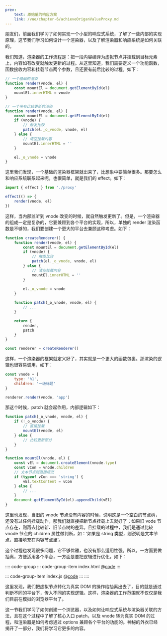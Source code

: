 ```yaml
---
prev:
    text: 原始值的响应方案
    link: /vue/chapter-6/achieveOriganValueProxy.md
---
```


朋友们，前面我们学习了如何实现一个小型的响应式系统，了解了一些内部的实现原理，这节我们学习如何设计一个渲染器，以及了解渲染器和响应系统是如何关联的。

我们知道，渲染器的工作流程是：把一段内容编译为虚拟节点并挂载到目标元素上，内容如有改变就触发更新的过程。从这里知道，我们需要定义一个功能函数，函数接收内容和挂载节点两个参数，且还要有前后比较的过程。如下：

```js
// 一个基础的渲染
function render(vnode, el) {
    const mountEl = document.getElementById(el)
    mountEl.innerHTML = vnode
}
```

```js
// 一个带有比较更新的渲染
function render(vnode, el) {
    const mountEl = document.getElementById(el)
    if (vnode) {
        // 触发比较
        patch(el._o_vnode, vnode, el)
    } else {
        // 清空挂载内容
        mountEl.innerHTML = ''
    }

    el._o_vnode = vnode
}
```

这里我们发现，一个基础的渲染器框架就出来了，比想象中要简单很多。那要怎么和响应系统联系起来呢，也很简单，就是我们的 effect。如下：

```js
import { effect } from './proxy'

effect(() => {
    render(vnode, el)
})
```

这样，当内部监听到 vnode 改变的时候，就自然触发更新了。但是，一个渲染器的组成一定是复杂的，它要兼顾到各个平台的实现，所以，单独的 render 渲染函数是不够的，我们要创建一个更大的平台去兼顾这种考虑。如下：

```js
function createRenderer() {
    function render(vnode, el) {
        const mountEl = document.getElementById(el)
        if (vnode) {
            // 触发比较
            patch(el._o_vnode, vnode, el)
        } else {
            // 清空挂载内容
            mountEl.innerHTML = ''
        }
    
        el._o_vnode = vnode
    }

    function patch(_o_vnode, vnode, el) {
        // ...
    }

    return {
        render,
        patch
    }
}

const renderer = createRenderer()
```

这样，一个渲染器的框架就定义好了，其实就是一个更大的函数包裹。那渲染的逻辑也很容易调用，如下：

```js
const vnode = {
    type: 'h1',
    children: '一级标题'
}

renderer.render(vnode, 'app')
```

那这个时候，patch 就会起作用，内部逻辑如下：

```js
function patch(_o_vnode, vnode, el) {
    if (!_o_vnode) {
        // 直接挂载
        mountEl(vnode, el)
    } else {
        // 比较更新部分
    }
}

function mountEl(vnode, el) {
    const vEl = document.createElement(vnode.type)
    const vCon = vnode.children
    // 文本节点则直接填充
    if (typeof vCon === 'string') {
        vEl.textContent = vCon
    } else {
        // ...
    }
    document.getElementById(el).appendChild(vEl)
}
```

这里也发现，当旧的 vnode 节点没有内容的时候，说明这是一个空白的节点树，还没有过任何挂载动作，那我们就直接把新节点挂载上去就好了；如果旧 vode 节点存在，则再去比较新、旧节点树的差异。且挂载的过程中，我们是通过比较 vnode 节点的 children 属性做判断，如：‘如果是 string 类型，则说明是文本节点，直接填充在内容节点里’。

这个过程也发现很多问题，它不够优雅，也没有那么适用性强。所以，一方面要做抽离，方便适用各个平台，一方面是要把逻辑进行优化，如下：

:::: code-group
::: code-group-item index.html
@[code](../source/v.0.0.7/index.html)
:::

::: code-group-item index.js
@[code](../source/v.0.0.7/index.js)
:::
::::

这里发现，我们把虚拟节点转化为真实 DOM 的操作给抽离出去了，目的就是通过判断不同的平台下，传入不同的实现逻辑。这样，渲染器的工作范围就不仅仅是我们目前在模拟的浏览器平台了。

这一节我们学习了如何创建一个浏览器，以及如何让响应式系统与渲染器关联的方法，且在这个过程中了解了核心入口 patch，以及 vnode 转为真实 DOM 的过程，和渲染器是如何考虑通过 options 兼顾各个平台的功能的。神秘的外衣已经揭开了一部分，我们将学习它更多的内容。